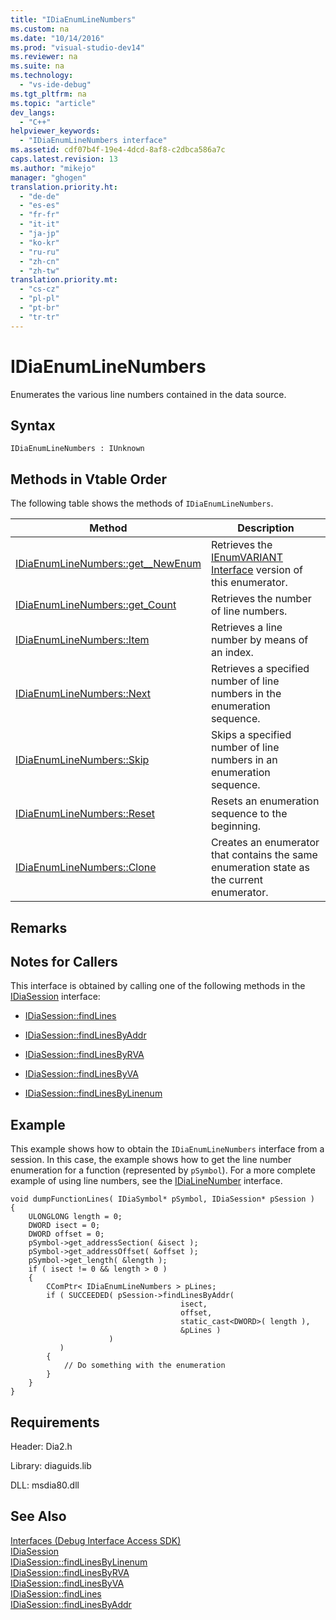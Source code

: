 ```yaml
---
title: "IDiaEnumLineNumbers"
ms.custom: na
ms.date: "10/14/2016"
ms.prod: "visual-studio-dev14"
ms.reviewer: na
ms.suite: na
ms.technology: 
  - "vs-ide-debug"
ms.tgt_pltfrm: na
ms.topic: "article"
dev_langs: 
  - "C++"
helpviewer_keywords: 
  - "IDiaEnumLineNumbers interface"
ms.assetid: cdf07b4f-19e4-4dcd-8af8-c2dbca586a7c
caps.latest.revision: 13
ms.author: "mikejo"
manager: "ghogen"
translation.priority.ht: 
  - "de-de"
  - "es-es"
  - "fr-fr"
  - "it-it"
  - "ja-jp"
  - "ko-kr"
  - "ru-ru"
  - "zh-cn"
  - "zh-tw"
translation.priority.mt: 
  - "cs-cz"
  - "pl-pl"
  - "pt-br"
  - "tr-tr"
---
```

# IDiaEnumLineNumbers
Enumerates the various line numbers contained in the data source.  
  
## Syntax  
  
```  
IDiaEnumLineNumbers : IUnknown  
```  
  
## Methods in Vtable Order  
 The following table shows the methods of `IDiaEnumLineNumbers`.  
  
|Method|Description|  
|------------|-----------------|  
|[IDiaEnumLineNumbers::get__NewEnum](../debugger/idiaenumlinenumbers--get__newenum.md)|Retrieves the [IEnumVARIANT Interface](assetId:///139e3c93-faef-4003-9079-e0e94494db3e) version of this enumerator.|  
|[IDiaEnumLineNumbers::get_Count](../debugger/idiaenumlinenumbers--get_count.md)|Retrieves the number of line numbers.|  
|[IDiaEnumLineNumbers::Item](../debugger/idiaenumlinenumbers--item.md)|Retrieves a line number by means of an index.|  
|[IDiaEnumLineNumbers::Next](../debugger/idiaenumlinenumbers--next.md)|Retrieves a specified number of line numbers in the enumeration sequence.|  
|[IDiaEnumLineNumbers::Skip](../debugger/idiaenumlinenumbers--skip.md)|Skips a specified number of line numbers in an enumeration sequence.|  
|[IDiaEnumLineNumbers::Reset](../debugger/idiaenumlinenumbers--reset.md)|Resets an enumeration sequence to the beginning.|  
|[IDiaEnumLineNumbers::Clone](../debugger/idiaenumlinenumbers--clone.md)|Creates an enumerator that contains the same enumeration state as the current enumerator.|  
  
## Remarks  
  
## Notes for Callers  
 This interface is obtained by calling one of the following methods in the [IDiaSession](../debugger/idiasession.md) interface:  
  
-   [IDiaSession::findLines](../debugger/idiasession--findlines.md)  
  
-   [IDiaSession::findLinesByAddr](../debugger/idiasession--findlinesbyaddr.md)  
  
-   [IDiaSession::findLinesByRVA](../debugger/idiasession--findlinesbyrva.md)  
  
-   [IDiaSession::findLinesByVA](../debugger/idiasession--findlinesbyva.md)  
  
-   [IDiaSession::findLinesByLinenum](../debugger/idiasession--findlinesbylinenum.md)  
  
## Example  
 This example shows how to obtain the `IDiaEnumLineNumbers` interface from a session. In this case, the example shows how to get the line number enumeration for a function (represented by `pSymbol`). For a more complete example of using line numbers, see the [IDiaLineNumber](../debugger/idialinenumber.md) interface.  
  
```cpp#  
void dumpFunctionLines( IDiaSymbol* pSymbol, IDiaSession* pSession )  
{  
    ULONGLONG length = 0;  
    DWORD isect = 0;  
    DWORD offset = 0;  
    pSymbol->get_addressSection( &isect );  
    pSymbol->get_addressOffset( &offset );  
    pSymbol->get_length( &length );  
    if ( isect != 0 && length > 0 )  
    {  
        CComPtr< IDiaEnumLineNumbers > pLines;  
        if ( SUCCEEDED( pSession->findLinesByAddr(  
                                      isect,  
                                      offset,  
                                      static_cast<DWORD>( length ),  
                                      &pLines )  
                      )  
           )  
        {  
            // Do something with the enumeration  
        }  
    }  
}  
```  
  
## Requirements  
 Header: Dia2.h  
  
 Library: diaguids.lib  
  
 DLL: msdia80.dll  
  
## See Also  
 [Interfaces (Debug Interface Access SDK)](../debugger/interfaces--debug-interface-access-sdk-.md)   
 [IDiaSession](../debugger/idiasession.md)   
 [IDiaSession::findLinesByLinenum](../debugger/idiasession--findlinesbylinenum.md)   
 [IDiaSession::findLinesByRVA](../debugger/idiasession--findlinesbyrva.md)   
 [IDiaSession::findLinesByVA](../debugger/idiasession--findlinesbyva.md)   
 [IDiaSession::findLines](../debugger/idiasession--findlines.md)   
 [IDiaSession::findLinesByAddr](../debugger/idiasession--findlinesbyaddr.md)